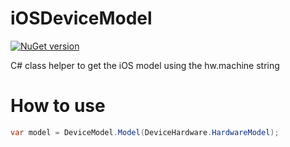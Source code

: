 # iOSDeviceModel
[![NuGet version](https://badge.fury.io/nu/iOSDeviceModel.svg)](http://badge.fury.io/nu/iOSDeviceModel)

C# class helper to get the iOS model using the hw.machine string



# How to use
```c#
var model = DeviceModel.Model(DeviceHardware.HardwareModel);
```